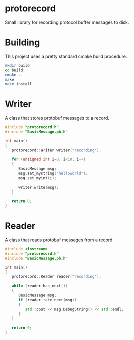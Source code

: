 # protorecord
Small library for recording protocol buffer messages to disk.

# Building
This project uses a pretty standard cmake build procedure.
```bash
mkdir build
cd build
cmake ..
make
make install
```

# Writer
A class that stores protobuf messages to a record.

``` cpp
#include "protorecord.h"
#include "BasicMessage.pb.h"

int main()
{
   protorecord::Writer writer("recording");
   
   for (unsigned int i=0; i<10; i++)
   {
      BasicMessage msg;
      msg.set_mystring("helloworld");
      msg.set_myint(i);
      
      writer.write(msg);
   }
   
   return 0;
}
```

# Reader
A class that reads protobuf messages from a record.

``` cpp
#include <iostream>
#include "protorecord.h"
#include "BasicMessage.pb.h"

int main()
{
   protorecord::Reader reader("recording");
   
   while (reader.has_next())
   {
      BasicMessage msg;
      if (reader.take_next(msg))
      {
         std::cout << msg.DebugString() << std::endl;
      }
   }
   
   return 0;
}
```
